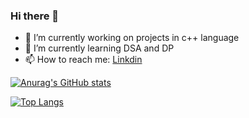 ### Hi there 👋

- 🔭 I’m currently working on projects in c++ language
- 🌱 I’m currently learning DSA and DP
- 📫 How to reach me: [Linkdin](https://www.linkedin.com/in/hemant-jhalani/)

[![Anurag's GitHub stats](https://github-readme-stats.vercel.app/api?username=Hemant-J)](https://github.com/anuraghazra/github-readme-stats)

[![Top Langs](https://github-readme-stats.vercel.app/api/top-langs/?username=Hemant-J)](https://github.com/anuraghazra/github-readme-stats)
